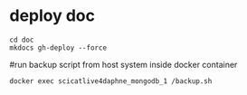 # deploy doc
```
cd doc
mkdocs gh-deploy --force
```

#run backup script from host system inside docker container
```
docker exec scicatlive4daphne_mongodb_1 /backup.sh
```
